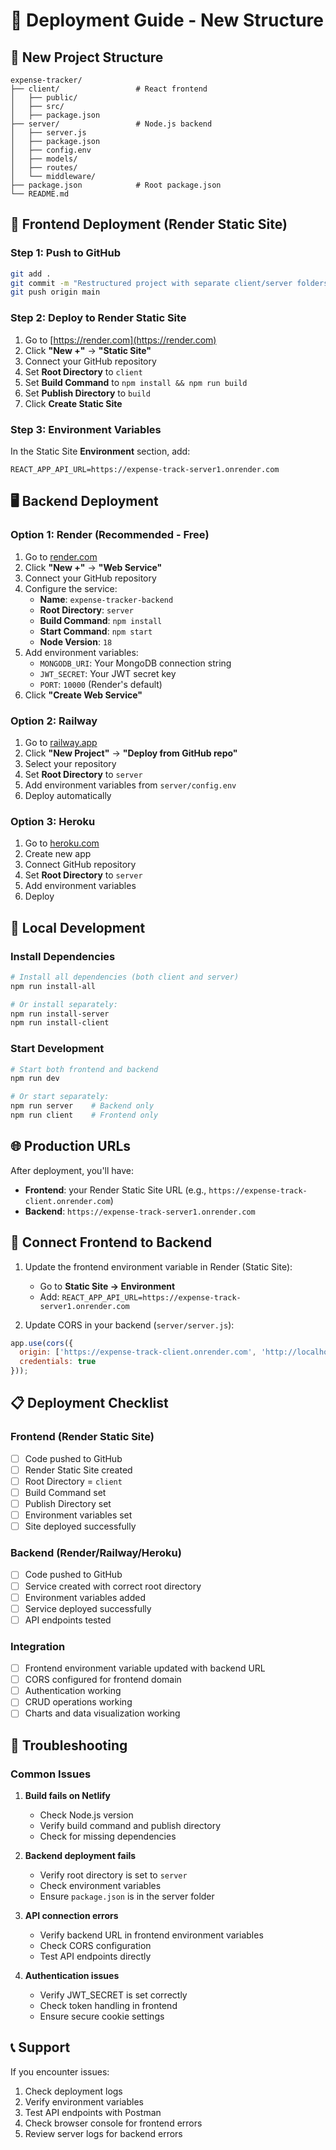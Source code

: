 # 🚀 Deployment Guide - New Structure

## 📁 New Project Structure

```
expense-tracker/
├── client/                 # React frontend
│   ├── public/
│   ├── src/
│   ├── package.json
├── server/                 # Node.js backend
│   ├── server.js
│   ├── package.json
│   ├── config.env
│   ├── models/
│   ├── routes/
│   └── middleware/
├── package.json            # Root package.json
└── README.md
```

## 🚀 Frontend Deployment (Render Static Site)

### Step 1: Push to GitHub
```bash
git add .
git commit -m "Restructured project with separate client/server folders"
git push origin main
```

### Step 2: Deploy to Render Static Site
1. Go to [https://render.com](https://render.com)
2. Click **"New +"** → **"Static Site"**
3. Connect your GitHub repository
4. Set **Root Directory** to `client`
5. Set **Build Command** to `npm install && npm run build`
6. Set **Publish Directory** to `build`
7. Click **Create Static Site**

### Step 3: Environment Variables
In the Static Site **Environment** section, add:
```
REACT_APP_API_URL=https://expense-track-server1.onrender.com
```

## 🖥️ Backend Deployment

### Option 1: Render (Recommended - Free)

1. Go to [render.com](https://render.com)
2. Click **"New +"** → **"Web Service"**
3. Connect your GitHub repository
4. Configure the service:
   - **Name**: `expense-tracker-backend`
   - **Root Directory**: `server`
   - **Build Command**: `npm install`
   - **Start Command**: `npm start`
   - **Node Version**: `18`
5. Add environment variables:
   - `MONGODB_URI`: Your MongoDB connection string
   - `JWT_SECRET`: Your JWT secret key
   - `PORT`: `10000` (Render's default)
6. Click **"Create Web Service"**

### Option 2: Railway

1. Go to [railway.app](https://railway.app)
2. Click **"New Project"** → **"Deploy from GitHub repo"**
3. Select your repository
4. Set **Root Directory** to `server`
5. Add environment variables from `server/config.env`
6. Deploy automatically

### Option 3: Heroku

1. Go to [heroku.com](https://heroku.com)
2. Create new app
3. Connect GitHub repository
4. Set **Root Directory** to `server`
5. Add environment variables
6. Deploy

## 🔧 Local Development

### Install Dependencies
```bash
# Install all dependencies (both client and server)
npm run install-all

# Or install separately:
npm run install-server
npm run install-client
```

### Start Development
```bash
# Start both frontend and backend
npm run dev

# Or start separately:
npm run server    # Backend only
npm run client    # Frontend only
```

## 🌐 Production URLs

After deployment, you'll have:
- **Frontend**: your Render Static Site URL (e.g., `https://expense-track-client.onrender.com`)
- **Backend**: `https://expense-track-server1.onrender.com`

## 🔗 Connect Frontend to Backend

1. Update the frontend environment variable in Render (Static Site):
   - Go to **Static Site → Environment**
   - Add: `REACT_APP_API_URL=https://expense-track-server1.onrender.com`

2. Update CORS in your backend (`server/server.js`):
```javascript
app.use(cors({
  origin: ['https://expense-track-client.onrender.com', 'http://localhost:3000'],
  credentials: true
}));
```

## 📋 Deployment Checklist

### Frontend (Render Static Site)
- [ ] Code pushed to GitHub
- [ ] Render Static Site created
- [ ] Root Directory = `client`
- [ ] Build Command set
- [ ] Publish Directory set
- [ ] Environment variables set
- [ ] Site deployed successfully

### Backend (Render/Railway/Heroku)
- [ ] Code pushed to GitHub
- [ ] Service created with correct root directory
- [ ] Environment variables added
- [ ] Service deployed successfully
- [ ] API endpoints tested

### Integration
- [ ] Frontend environment variable updated with backend URL
- [ ] CORS configured for frontend domain
- [ ] Authentication working
- [ ] CRUD operations working
- [ ] Charts and data visualization working

## 🐛 Troubleshooting

### Common Issues

1. **Build fails on Netlify**
   - Check Node.js version
   - Verify build command and publish directory
   - Check for missing dependencies

2. **Backend deployment fails**
   - Verify root directory is set to `server`
   - Check environment variables
   - Ensure `package.json` is in the server folder

3. **API connection errors**
   - Verify backend URL in frontend environment variables
   - Check CORS configuration
   - Test API endpoints directly

4. **Authentication issues**
   - Verify JWT_SECRET is set correctly
   - Check token handling in frontend
   - Ensure secure cookie settings

## 📞 Support

If you encounter issues:
1. Check deployment logs
2. Verify environment variables
3. Test API endpoints with Postman
4. Check browser console for frontend errors
5. Review server logs for backend errors
